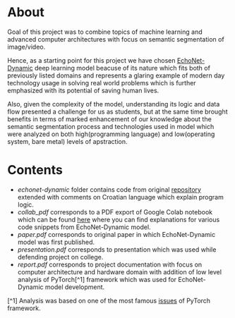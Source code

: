# About
Goal of this project was to combine topics of machine learning and advanced computer architectures with focus on semantic segmentation of image/video. 

Hence, as a starting point for this project we have chosen [EchoNet-Dynamic](https://echonet.github.io/dynamic/) deep learning model beacuse of its nature which fits both of previously listed domains and represents a glaring example of modern day technology usage in solving real world problems which is further emphasized with its potential of saving human lives. 

Also, given the complexity of the model, understanding its logic and data flow presented a challenge for us as students, but at the same time brought benefits in terms of marked enhancement of our knowledge about the semantic segmentation process and technologies used in model which were analyzed on both high(programming language) and low(operating system, bare metal) levels of apstraction.

# Contents

- *echonet-dynamic* folder contains code from original [repository](https://github.com/echonet/dynamic) extended with comments on Croatian language which explain program logic.
- *collab_pdf* corresponds to a PDF export of Google Colab notebook which can be found [here](https://colab.research.google.com/drive/1LtSaJN4dbfKi_GxSPR-k3ukVkU2RT5sF?usp=sharing#scrollTo=8BUSTgVNo75e) where you can find explanations for various code snippets from EchoNet-Dynamic model.
- *paper.pdf* corresponds to original paper in which EchoNet-Dynamic model was first published.
- *presentation.pdf* corresponds to presentation which was used while defending project on college.
- *report.pdf* corresponds to project documentation with focus on computer architecture and hardware domain with addition of low level analysis of PyTorch[^1] framework which was used for EchoNet-Dynamic model development.
  
[^1] Analysis was based on one of the most famous [issues](https://github.com/pytorch/pytorch/issues/13246) of PyTorch framework.